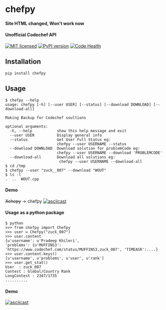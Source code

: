 # chefpy
#### Site HTML changed, Won't work now
#### Unofficial Codechef API
[![MIT licensed](https://img.shields.io/badge/license-MIT-blue.svg)](https://raw.githubusercontent.com/prdpx7/chefpy/master/LICENSE)
[![PyPI version](https://badge.fury.io/py/chefpy.svg)](https://badge.fury.io/py/chefpy)
[![Code Health](https://landscape.io/github/prdpx7/chefpy/master/landscape.svg?style=flat)](https://landscape.io/github/prdpx7/chefpy/master)

## Installation
  ```
  pip install chefpy
  ```
  ## Usage

  ```
  $ chefpy --help
  usage: chefpy [-h] [--user USER] [--status] [--download DOWNLOAD] [--download-all]

  Making Backup for Codechef soultions

  optional arguments:
    -h, --help           show this help message and exit
    --user USER          Display general info
    --status             Get User Full Status eg:
                         chefpy --user USERNAME --status
    --download DOWNLOAD  Download solution for problemCode eg:
                         chefpy --user USERNAME --download 'PROBLEMCODE'
    --download-all       Download all solutions eg:
                          chefpy --user USERNAME --download-all
$ cd /tmp
$ chefpy --user "zuck__007" --download "WOUT"
$ ls -l
.  ..  WOUT.cpp
```
  #### Demo
  ~~Xchepy~~ -> chefpy
  [![asciicast](https://asciinema.org/a/83816.png)](https://asciinema.org/a/83816)

#### Usage as a python package
  ```
  $ python
  >>> from chefpy import Chefpy
  >>> user = Chefpy("zuck_007")
  >>> user.content
{u'username': u'Pradeep Khileri',
  'problems': {u'MUFFINS3': 'https://www.codechef.com/status/MUFFINS3,zuck_007', 'TIMEASR':....}
  >>> user.content.keys()
  [u'username', u'problems', u'user', u'rank']
  >>> user.get_stat()
  User  : zuck_007
  Contest : Global/Country Rank
  LongContest : 2347/1735
  ..........
  ```
#### Demo
  [![asciicast](https://asciinema.org/a/83814.png)](https://asciinema.org/a/83814)
